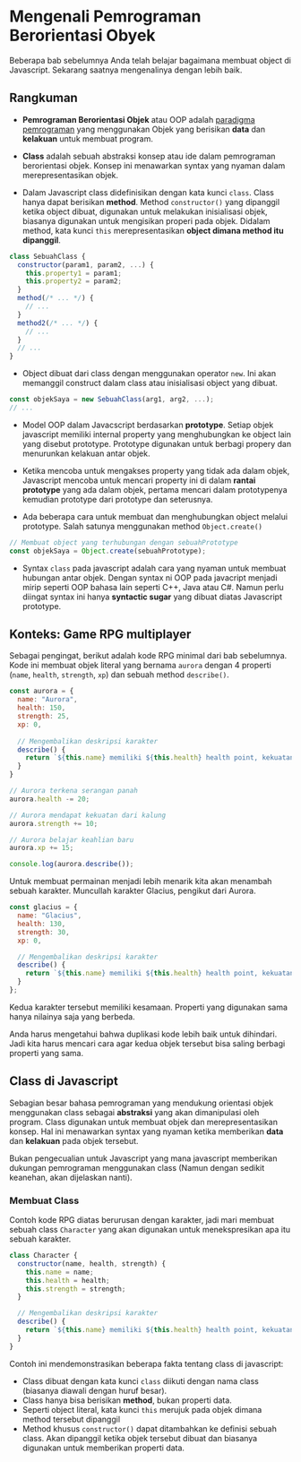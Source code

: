 # Mengenali Pemrograman Berorientasi Obyek

Beberapa bab sebelumnya Anda telah belajar bagaimana membuat object di Javascript. Sekarang saatnya mengenalinya dengan lebih baik.

## Rangkuman 

* **Pemrograman Berorientasi Objek** atau OOP adalah [paradigma pemrograman](https://en.wikipedia.org/wiki/Programming_paradigm) yang menggunakan Objek yang berisikan **data** dan **kelakuan** untuk membuat program.

* **Class** adalah sebuah abstraksi konsep atau ide dalam pemrograman berorientasi objek. Konsep ini menawarkan syntax yang nyaman dalam merepresentasikan objek.

* Dalam Javascript class didefinisikan dengan kata kunci `class`. Class hanya dapat berisikan **method**. Method `constructor()` yang dipanggil ketika object dibuat, digunakan untuk melakukan inisialisasi objek, biasanya digunakan untuk mengisikan properi pada objek. Didalam method, kata kunci `this` merepresentasikan **object dimana method itu dipanggil**.

```js
class SebuahClass {
  constructor(param1, param2, ...) {
    this.property1 = param1;
    this.property2 = param2;
  }
  method(/* ... */) {
    // ...
  }
  method2(/* ... */) {
    // ...
  }
  // ...
}
```

* Object dibuat dari class dengan menggunakan operator `new`. Ini akan memanggil construct dalam class atau inisialisasi object yang dibuat.

```js
const objekSaya = new SebuahClass(arg1, arg2, ...);
// ...
```

* Model OOP dalam Javacscript berdasarkan **prototype**. Setiap objek javascript memiliki internal property yang menghubungkan ke object lain yang disebut prototype. Prototype digunakan untuk berbagi propery dan menurunkan kelakuan antar objek.

* Ketika mencoba untuk mengakses property yang tidak ada dalam objek, Javascript mencoba untuk mencari property ini di dalam **rantai prototype** yang ada dalam objek, pertama mencari dalam prototypenya kemudian prototype dari prototype dan seterusnya.

* Ada beberapa cara untuk membuat dan menghubungkan object melalui prototype. Salah satunya menggunakan method `Object.create()`

```js
// Membuat object yang terhubungan dengan sebuahPrototype
const objekSaya = Object.create(sebuahPrototype);
```

* Syntax `class` pada javascript adalah cara yang nyaman untuk membuat hubungan antar objek. Dengan syntax ni OOP pada javacript menjadi mirip seperti OOP bahasa lain seperti C++, Java atau C#. Namun perlu diingat syntax ini hanya **syntactic sugar** yang dibuat diatas Javascript prototype.

## Konteks: Game RPG multiplayer

Sebagai pengingat, berikut adalah kode RPG minimal dari bab sebelumnya. Kode ini membuat objek literal yang bernama `aurora` dengan 4 properti (`name`, `health`, `strength`, `xp`) dan sebuah method `describe()`.

```js
const aurora = {
  name: "Aurora",
  health: 150,
  strength: 25,
  xp: 0,
    
  // Mengembalikan deskripsi karakter
  describe() {
    return `${this.name} memiliki ${this.health} health point, kekuatan ${this.strength} dan pengalaman ${this.xp}`;
  }
}

// Aurora terkena serangan panah
aurora.health -= 20;

// Aurora mendapat kekuatan dari kalung
aurora.strength += 10;

// Aurora belajar keahlian baru
aurora.xp += 15;

console.log(aurora.describe());
```

Untuk membuat permainan menjadi lebih menarik kita akan menambah sebuah karakter. Muncullah karakter Glacius, pengikut dari Aurora.

```js
const glacius = {
  name: "Glacius",
  health: 130,
  strength: 30,
  xp: 0,

  // Mengembalikan deskripsi karakter
  describe() {
    return `${this.name} memiliki ${this.health} health point, kekuatan ${this.strength} dan pengalaman ${this.xp}`;
  }
};
```

Kedua karakter tersebut memiliki kesamaan. Properti yang digunakan sama hanya nilainya saja yang berbeda.

Anda harus mengetahui bahwa duplikasi kode lebih baik untuk dihindari. Jadi kita harus mencari cara agar kedua objek tersebut bisa saling berbagi properti yang sama.

## Class di Javascript

Sebagian besar bahasa pemrograman yang mendukung orientasi objek menggunakan class sebagai **abstraksi** yang akan dimanipulasi oleh program. Class digunakan untuk membuat objek dan merepresentasikan konsep. Hal ini menawarkan syntax yang nyaman ketika memberikan **data** dan **kelakuan** pada objek tersebut.

Bukan pengecualian untuk Javascript yang mana javascript memberikan dukungan pemrograman menggunakan class (Namun dengan sedikit keanehan, akan dijelaskan nanti).

### Membuat Class

Contoh kode RPG diatas berurusan dengan karakter, jadi mari membuat sebuah class `Character` yang akan digunakan untuk menekspresikan apa itu sebuah karakter.

```js
class Character {
  constructor(name, health, strength) {
    this.name = name;
    this.health = health;
    this.strength = strength;
  }

  // Mengembalikan deskripsi karakter
  describe() {
    return `${this.name} memiliki ${this.health} health point, kekuatan ${this.strength} dan pengalaman ${this.xp}`;
  }
}
```

Contoh ini mendemonstrasikan beberapa fakta tentang class di javascript:

* Class dibuat dengan kata kunci `class` diikuti dengan nama class (biasanya diawali dengan huruf besar).
* Class hanya bisa berisikan **method**, bukan properti data.
* Seperti object literal, kata kunci `this` merujuk pada objek dimana method tersebut dipanggil
* Method khusus `constructor()` dapat ditambahkan ke definisi sebuah class. Akan dipanggil ketika objek tersebut dibuat dan biasanya digunakan untuk memberikan properti data.

